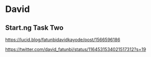 # David



## Start.ng Task Two

 https://lucid.blog/fatunbidavidkayode/post/1566596186

 https://twitter.com/david_fatunbi/status/1164531534021517312?s=19